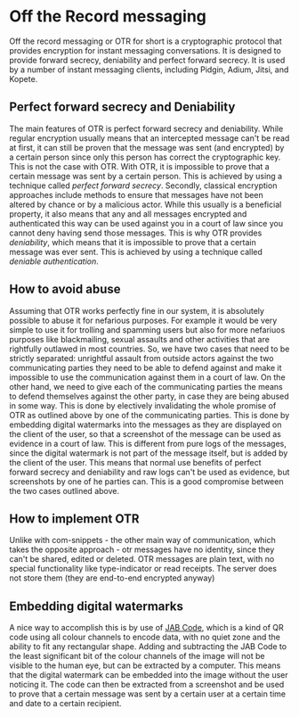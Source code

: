 # Off the Record messaging
Off the record messaging or OTR for short is a cryptographic protocol that provides encryption for instant messaging conversations. It is designed to provide forward secrecy, deniability and perfect forward secrecy. It is used by a number of instant messaging clients, including Pidgin, Adium, Jitsi, and Kopete.
## Perfect forward secrecy and Deniability
The main features of OTR is perfect forward secrecy and deniability. While regular encryption usually means that an intercepted message can't be read at first, it can still be proven that the message was sent (and encrypted) by a certain person since only this person has correct the cryptographic key. This is not the case with OTR. With OTR, it is impossible to prove that a certain message was sent by a certain person. This is achieved by using a technique called *perfect forward secrecy*. Secondly, classical encryption approaches include methods to ensure that messages have not been altered by chance or by a malicious actor. While this usually is a beneficial property, it also means that any and all messages encrypted and authenticated this way can be used against you in a court of law since you cannot deny having send those messages. This is why OTR provides *deniability*, which means that it is impossible to prove that a certain message was ever sent. This is achieved by using a technique called *deniable authentication*.

## How to avoid abuse
Assuming that OTR works perfectly fine in our system, it is absolutely possible to abuse it for nefarious purposes. For example it would be very simple to use it for trolling and spamming users but also for more nefariuos purposes like blackmailing, sexual assaults and other activities that are rightfully outlawed in most countries. So, we have two cases that need to be strictly separated: unrightful assault from outside actors against the two communicating parties they need to be able to defend against and make it impossible to use the communication against them in a court of law. On the other hand, we need to give each of the communicating parties the means to defend themselves against the other party, in case they are being abused in some way. This is done by electively invalidating the whole promise of OTR as outlined above by one of the communicating parties. This is done by embedding digital watermarks into the messages as they are displayed on the client of the user, so that a screenshot of the message can be used as evidence in a court of law. This is different from pure logs of the messages, since the digital watermark is not part of the message itself, but is added by the client of the user. This means that normal use benefits of perfect forward secrecy and deniability and raw logs can't be used as evidence, but screenshots by one of he parties can. This is a good compromise between the two cases outlined above.

## How to implement OTR
Unlike with com-snippets - the other main way of communication, which takes the opposite approach - otr messages have no identity, since they can't be shared, edited or deleted. OTR messages are plain text, with no special functionality like type-indicator or read receipts. The server does not store them (they are end-to-end encrypted anyway)


## Embedding digital watermarks
A nice way to accomplish this is by use of [JAB Code](https://tritonstore.com.au/what-are-jab-codes/), which is a kind of QR code using all colour channels to encode data, with no quiet zone and the ability to fit any rectangular shape. Adding and subtracting the JAB Code to the least significant bit of the colour channels of the image will not be visible to the human eye, but can be extracted by a computer. This means that the digital watermark can be embedded into the image without the user noticing it. The code can then be extracted from a screenshot and be used to prove that a certain message was sent by a certain user at a certain time and date to a certain recipient.